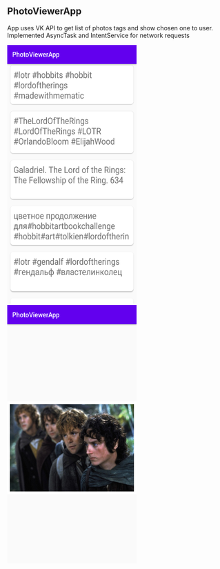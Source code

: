 ## PhotoViewerApp
App uses VK API to get list of photos tags and show chosen one to user. Implemented AsyncTask and IntentService for network requests

<img src="https://github.com/RuslanPark/ITMO-android-course/blob/master/PhotoViewerApp/Screenshot_PhotoViewer1.png" width="300" height="600">    <img src="https://github.com/RuslanPark/ITMO-android-course/blob/master/PhotoViewerApp/Screenshot_PhotoViewer2.png" width="300" height="600">
